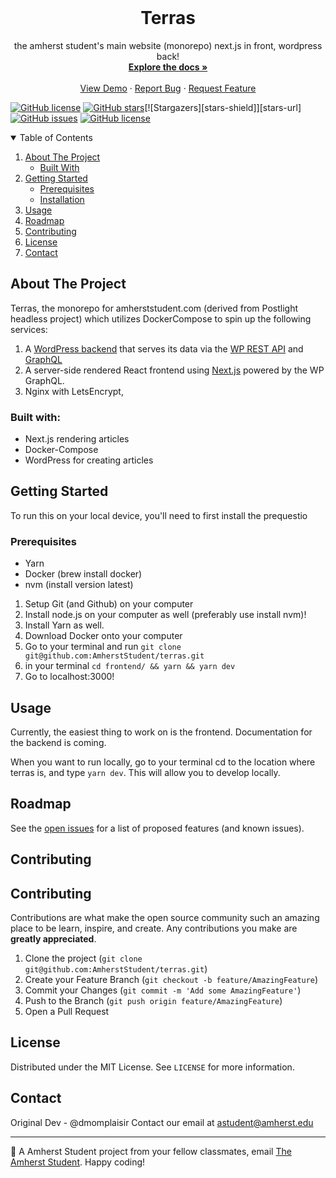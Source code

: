
<!-- PROJECT LOGO -->
<br />
<p align="center">
 

  <h1 align="center">Terras</h1>

  <p align="center">
    the amherst student's main website (monorepo) next.js in front, wordpress back!
    <br />
    <a href="https://github.com/amherststudent/terras"><strong>Explore the docs »</strong></a>
    <br />
    <br />
    <a href="https://amherststudent.com">View Demo</a>
    ·
    <a href="https://github.com/amherststudent/terras/issues">Report Bug</a>
    ·
    <a href="https://github.com/amherststudent/terras/issues">Request Feature</a>
  </p>
</p>

[![GitHub license](https://img.shields.io/github/license/AmherstStudent/terras)](https://github.com/AmherstStudent/terras/blob/master/LICENSE)
[![GitHub stars](https://img.shields.io/github/stars/AmherstStudent/terras)](https://github.com/AmherstStudent/terras/stargazers)[![Stargazers][stars-shield]][stars-url]
[![GitHub issues](https://img.shields.io/github/issues/AmherstStudent/terras)](https://github.com/AmherstStudent/terras/issues)
[![GitHub license](https://img.shields.io/github/license/AmherstStudent/terras)](https://github.com/AmherstStudent/terras/blob/master/LICENSE)


<!-- TABLE OF CONTENTS -->
<details open="open">
  <summary>Table of Contents</summary>
  <ol>
    <li>
      <a href="#about-the-project">About The Project</a>
      <ul>
        <li><a href="#built-with">Built With</a></li>
      </ul>
    </li>
    <li>
      <a href="#getting-started">Getting Started</a>
      <ul>
        <li><a href="#prerequisites">Prerequisites</a></li>
        <li><a href="#installation">Installation</a></li>
      </ul>
    </li>
    <li><a href="#usage">Usage</a></li>
    <li><a href="#roadmap">Roadmap</a></li>
    <li><a href="#contributing">Contributing</a></li>
    <li><a href="#license">License</a></li>
    <li><a href="#contact">Contact</a></li>
  </ol>
</details>

## About The Project
Terras, the monorepo for amherststudent.com (derived from Postlight headless project) which utilizes DockerCompose to spin up the following services: 


1.  A [WordPress backend](admin.amherststudent.com/) that serves its data via the [WP REST API](https://developer.wordpress.org/rest-api/) and [GraphQL](http://graphql.org/)
2.  A server-side rendered React frontend using [Next.js](https://github.com/zeit/next.js/) powered by the WP GraphQL.
3. Nginx with LetsEncrypt,


### Built with: 
* Next.js rendering articles
* Docker-Compose 
* WordPress for creating articles


## Getting Started

To run this on your local device, you'll need to first install the prequestio 

### Prerequisites
* Yarn
* Docker (brew install docker)
* nvm (install version latest)

1. Setup Git (and Github) on your computer
2. Install node.js on your computer as well (preferably use install nvm)!
3. Install Yarn as well. 
4. Download Docker onto your computer
5. Go to your terminal and run ```git clone git@github.com:AmherstStudent/terras.git```
6. in your terminal `cd frontend/ && yarn && yarn dev`
7. Go to localhost:3000!


## Usage 

Currently, the easiest thing to work on is the frontend. Documentation for the backend is coming. 

When you want to run locally, go to your terminal cd to the location where terras is, and type `yarn dev`. This will allow you to develop locally.

## Roadmap 
See the [open issues](https://github.com/AmherstStudent/terras) for a list of proposed features (and known issues).

## Contributing 

<!-- CONTRIBUTING -->
## Contributing

Contributions are what make the open source community such an amazing place to be learn, inspire, and create. Any contributions you make are **greatly appreciated**.

1. Clone the project (`git clone git@github.com:AmherstStudent/terras.git`)
2. Create your Feature Branch (`git checkout -b feature/AmazingFeature`)
3. Commit your Changes (`git commit -m 'Add some AmazingFeature'`)
4. Push to the Branch (`git push origin feature/AmazingFeature`)
5. Open a Pull Request

<!-- LICENSE -->
## License

Distributed under the MIT License. See `LICENSE` for more information.

<!-- CONTACT -->
## Contact

Original Dev - @dmomplaisir
Contact our email at astudent@amherst.edu



---
🔬 A Amherst Student project from your fellow classmates, email [The Amherst Student](mailto:astudent@amherst.edu). Happy coding!

